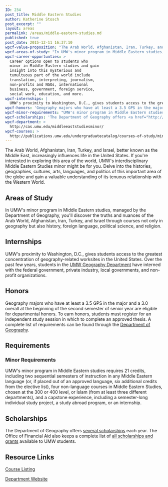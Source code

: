 ```yaml
---
ID: 234
post_title: Middle Eastern Studies
author: Katherine Stosch
post_excerpt: ""
layout: areas
permalink: /areas/middle-eastern-studies.md
published: true
post_date: 2015-12-11 16:37:10
wpcf-value-proposition: "The Arab World, Afghanistan, Iran, Turkey, and Israel, better known as the Middle East, increasingly influences life in the United States. If you're interested in exploring this area of the world, UMW's interdisciplinary Middle Eastern Studies minor might be for you. Delve into the histories, geographies, cultures, arts, languages, and politics of this important area of the globe and gain a valuable understanding of its tenuous relationship with the Western World."
wpcf-areas-of-study: "In UMW's minor program in Middle Eastern studies, managed by the Department of Geography, you'll discover the truths and nuances of the Arab World, Afghanistan, Iran, Turkey, and Israel through courses not only in geography but also history, foreign language, political science, and religion."
wpcf-career-opportunties: >
  Career options open to students who
  minor in Middle Eastern studies and gain
  insight into this mysterious and
  tumultuous part of the world include
  translation, interpreting, journalism,
  non-profits and NGOs, international
  business, government, foreign service,
  social work, education, and more.
wpcf-internships: |
  UMW's proximity to Washington, D.C., gives students access to the greatest concentration of geography-related worksites in the United States. Over the past few years, students in the <a href="http://cas.umw.edu/geography/for-students/internships/">UMW Geography Department</a> have interned with the federal government, private industry, local governments, and non-profit organizations.
wpcf-honors: 'Geography majors who have at least a 3.5 GPS in the major and a 3.0 overall at the beginning of the second semester of senior year are eligible for departmental honors. To earn honors, students must register for an independent study session in which to complete an approved thesis. A complete list of requirements can be found through the <a href="http://cas.umw.edu/geography/for-students/department-honors-in-geography/">Department of Geography</a>.'
wpcf-minor-requirements: "UMW's minor program in Middle Eastern studies requires 21 credits, including two sequential semesters of instruction in any Middle Eastern language (or, if placed out of an approved language, six additional credits from the elective list), four non-language courses in Middle Eastern Studies, chosen at the 300 or 400 level, or Islam (from at least three different departments), and a capstone experience, including a semester-long individual study project, a study abroad program, or an internship."
wpcf-scholarships: 'The Department of Geography offers <a href="http://cas.umw.edu/geography/about-the-department/student-and-alumni-awards/">several scholarships</a> each year. The Office of Financial Aid also keeps a complete list of <a href="http://adminfinance.umw.edu/financialaid/scholarship-information/">all scholarships and grants</a> available to UMW students.'
wpcf-department: >
  http://cas.umw.edu/middleeaststudiesminor/
wpcf-courses: >
  http://publications.umw.edu/undergraduatecatalog/courses-of-study/minors/mdes/
---
```


<!-- Types Custom Fields: -->

<!-- value-proposition -->
The Arab World, Afghanistan, Iran, Turkey, and Israel, better known as the Middle East, increasingly influences life in the United States. If you're interested in exploring this area of the world, UMW's interdisciplinary Middle Eastern Studies minor might be for you. Delve into the histories, geographies, cultures, arts, languages, and politics of this important area of the globe and gain a valuable understanding of its tenuous relationship with the Western World.
<!-- End value-proposition -->

<!-- areas-of-study -->
## Areas of Study
In UMW's minor program in Middle Eastern studies, managed by the Department of Geography, you'll discover the truths and nuances of the Arab World, Afghanistan, Iran, Turkey, and Israel through courses not only in geography but also history, foreign language, political science, and religion.
<!-- End areas-of-study -->

<!-- internships -->
## Internships
UMW's proximity to Washington, D.C., gives students access to the greatest concentration of geography-related worksites in the United States. Over the past few years, students in the [UMW Geography Department](http://cas.umw.edu/geography/for-students/internships/) have interned with the federal government, private industry, local governments, and non-profit organizations.
<!-- End internships -->

<!-- honors -->
## Honors
Geography majors who have at least a 3.5 GPS in the major and a 3.0 overall at the beginning of the second semester of senior year are eligible for departmental honors. To earn honors, students must register for an independent study session in which to complete an approved thesis. A complete list of requirements can be found through the [Department of Geography](http://cas.umw.edu/geography/for-students/department-honors-in-geography/).
<!-- End honors -->

<!-- requirements -->
## Requirements

<!-- minor-requirements -->
### Minor Requirements
UMW's minor program in Middle Eastern studies requires 21 credits, including two sequential semesters of instruction in any Middle Eastern language (or, if placed out of an approved language, six additional credits from the elective list), four non-language courses in Middle Eastern Studies, chosen at the 300 or 400 level, or Islam (from at least three different departments), and a capstone experience, including a semester-long individual study project, a study abroad program, or an internship.
<!-- End minor-requirements -->

<!-- End requirements -->

<!-- scholarships -->
## Scholarships
The Department of Geography offers [several scholarships](http://cas.umw.edu/geography/about-the-department/student-and-alumni-awards/) each year. The Office of Financial Aid also keeps a complete list of [all scholarships and grants](http://adminfinance.umw.edu/financialaid/scholarship-information/) available to UMW students.
<!-- End scholarships -->

<!-- resource-links -->
## Resource Links

<!-- courses -->
[Course Listing](http://publications.umw.edu/undergraduatecatalog/courses-of-study/minors/mdes/)

<!-- End courses -->


<!-- department -->
[Department Website](http://cas.umw.edu/middleeaststudiesminor/)

<!-- End department -->

<!-- End resource-links -->

<!-- End Types Custom Fields -->